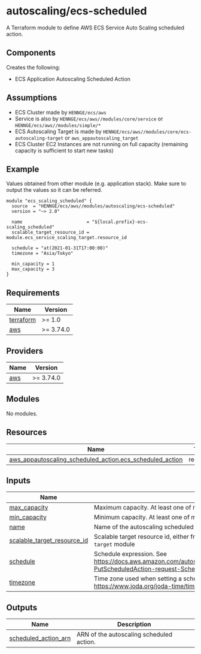 # autoscaling/ecs-scheduled

A Terraform module to define AWS ECS Service Auto Scaling scheduled action.

## Components

Creates the following:
- ECS Application Autoscaling Scheduled Action

## Assumptions

- ECS Cluster made by `HENNGE/ecs/aws`
- Service is also by `HENNGE/ecs/aws//modules/core/service` or `HENNGE/ecs/aws//modules/simple/*`
- ECS Autoscaling Target is made by `HENNGE/ecs/aws//modules/core/ecs-autoscaling-target` or `aws_appautoscaling_target`
- ECS Cluster EC2 Instances are not running on full capacity (remaining capacity is sufficient to start new tasks)


## Example

Values obtained from other module (e.g. application stack).
Make sure to output the values so it can be referred.
```hcl
module "ecs_scaling_scheduled" {
  source  = "HENNGE/ecs/aws//modules/autoscaling/ecs-scheduled"
  version = "~> 2.0"

  name                        = "${local.prefix}-ecs-scaling_scheduled"
  scalable_target_resource_id = module.ecs_service_scaling_target.resource_id

  schedule = "at(2021-01-31T17:00:00)"
  timezone = "Asia/Tokyo"

  min_capacity = 1
  max_capacity = 3
}
```

<!-- BEGINNING OF PRE-COMMIT-TERRAFORM DOCS HOOK -->
## Requirements

| Name | Version |
|------|---------|
| <a name="requirement_terraform"></a> [terraform](#requirement\_terraform) | >= 1.0 |
| <a name="requirement_aws"></a> [aws](#requirement\_aws) | >= 3.74.0 |

## Providers

| Name | Version |
|------|---------|
| <a name="provider_aws"></a> [aws](#provider\_aws) |  >= 3.74.0  |

## Modules

No modules.

## Resources

| Name | Type |
|------|------|
| [aws_appautoscaling_scheduled_action.ecs_scheduled_action](https://registry.terraform.io/providers/hashicorp/aws/latest/docs/resources/appautoscaling_scheduled_action) | resource |

## Inputs

| Name | Description | Type | Default | Required |
|------|-------------|------|---------|:--------:|
| <a name="input_max_capacity"></a> [max\_capacity](#input\_max\_capacity) | Maximum capacity. At least one of max\_capacity or min\_capacity must be set. | `string` | `null` | no |
| <a name="input_min_capacity"></a> [min\_capacity](#input\_min\_capacity) | Minimum capacity. At least one of max\_capacity or min\_capacity must be set. | `string` | `null` | no |
| <a name="input_name"></a> [name](#input\_name) | Name of the autoscaling scheduled action, will appear in Auto Scaling under Service in ECS | `string` | n/a | yes |
| <a name="input_scalable_target_resource_id"></a> [scalable\_target\_resource\_id](#input\_scalable\_target\_resource\_id) | Scalable target resource id, either from resource `aws_appautoscaling_target` or from `core/ecs-autoscaling-target` module | `string` | n/a | yes |
| <a name="input_schedule"></a> [schedule](#input\_schedule) | Schedule expression. See https://docs.aws.amazon.com/autoscaling/application/APIReference/API_PutScheduledAction.html#autoscaling-PutScheduledAction-request-Schedule | `string` | n/a | yes |
| <a name="input_timezone"></a> [timezone](#input\_timezone) | Time zone used when setting a scheduled action by using an at or cron expression. For valid values see https://www.joda.org/joda-time/timezones.html | `string` | `null` | no |

## Outputs

| Name | Description |
|------|-------------|
| <a name="output_scheduled_action_arn"></a> [scheduled\_action\_arn](#output\_scheduled\_action\_arn) | ARN of the autoscaling scheduled action. |
<!-- END OF PRE-COMMIT-TERRAFORM DOCS HOOK -->
